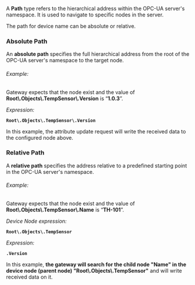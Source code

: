 A **Path** type refers to the hierarchical address within the OPC-UA server's namespace. It is used to navigate to 
specific nodes in the server.

The path for device name can be absolute or relative.

### Absolute Path
An **absolute path** specifies the full hierarchical address from the root of the OPC-UA server's namespace to 
the target node.

###### Example:
Gateway expects that the node exist and the value of **Root\\.Objects\\.TempSensor\\.Version** is “**1.0.3**”.

_Expression:_

**`Root\.Objects\.TempSensor\.Version`**

In this example, the attribute update request will write the received data to the configured node above.

### Relative Path
A **relative path** specifies the address relative to a predefined starting point in the OPC-UA server's namespace.

###### Example:
Gateway expects that the node exist and the value of **Root\\.Objects\\.TempSensor\\.Name** is “**TH-101**”.

_Device Node expression:_

**`Root\.Objects\.TempSensor`**

_Expression:_

**`.Version`**

In this example, **the gateway will search for the child node "Name" in the device node (parent node) 
"Root\\.Objects\\.TempSensor"** and will write received data on it.
